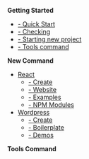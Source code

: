   **Getting Started**
* [- Quick Start](/?id=quick-start)
* [- Checking](/?id=checking)
* [- Starting new project](/?id=starting-new-project)
* [- Tools command](/?id=tools-command)
 
**New Command**
* [React](/new/react/)
    * [- Create](/new/react/create.md)
    * [- Website](/new/react/website.md)
    * [- Examples](/new/react/examples.md)
    * [- NPM Modules](/new/react/modules.md)
* [Wordpress](/new/wordpress/)
    * [- Create](/new/wordpress/create.md)
    * [- Boilerplate](/new/wordpress/boilerplate.md)
    * [- Demos](/new/wordpress/demos.md)
   


**Tools Command**